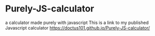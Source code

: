 # Purely-JS-calculator
a calculator made purely with javascript
This is a link to my published Javascript calculator    https://doctus101.github.io/Purely-JS-calculator/
